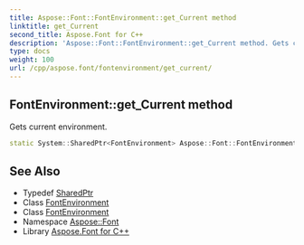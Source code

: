```yaml
---
title: Aspose::Font::FontEnvironment::get_Current method
linktitle: get_Current
second_title: Aspose.Font for C++
description: 'Aspose::Font::FontEnvironment::get_Current method. Gets current environment in C++.'
type: docs
weight: 100
url: /cpp/aspose.font/fontenvironment/get_current/
---
```

## FontEnvironment::get_Current method


Gets current environment.

```cpp
static System::SharedPtr<FontEnvironment> Aspose::Font::FontEnvironment::get_Current()
```

## See Also

* Typedef [SharedPtr](../../../system/sharedptr/)
* Class [FontEnvironment](../)
* Class [FontEnvironment](../)
* Namespace [Aspose::Font](../../)
* Library [Aspose.Font for C++](../../../)
